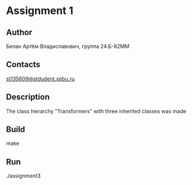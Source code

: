 # Assignment 1
## Author
Белан Артём Владиславович, группа 24.Б-82ММ
## Contacts
st135609@stdudent.spbu.ru
## Description
The class hierarchy "Transformers" with three inherited classes was made
## Build
make
## Run
./assignment3
